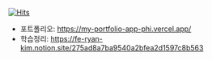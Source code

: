 
[![Hits](https://hits.seeyoufarm.com/api/count/incr/badge.svg?url=https%3A%2F%2Fgithub.com%2Fryan-kim-dev&count_bg=%2379C83D&title_bg=%23555555&icon=&icon_color=%23E7E7E7&title=hits&edge_flat=false)](https://hits.seeyoufarm.com)

- 포트폴리오: https://my-portfolio-app-phi.vercel.app/
- 학습정리: https://fe-ryan-kim.notion.site/275ad8a7ba9540a2bfea2d1597c8b563
